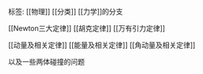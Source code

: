标签: [[物理]] [[分类]]
[[力学]]的分支

[[Newton三大定律]]
[[胡克定律]]
[[万有引力定律]]

[[动量及相关定律]]
[[能量及相关定律]]
[[角动量及相关定律]]

以及一些两体碰撞的问题
